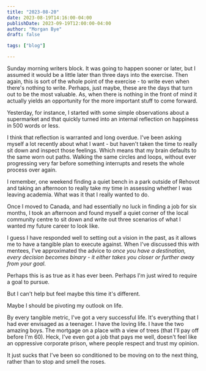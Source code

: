 ```yaml
---
title: "2023-08-20"
date: 2023-08-19T14:16:00-04:00
publishDate: 2023-09-19T12:00:00-04:00
author: "Morgan Bye"
draft: false

tags: ["blog"]

---
```


Sunday morning writers block. It was going to happen sooner or later, but I assumed it would be a little later than three days into the exercise. Then again, this is sort of the whole point of the exercise - to write even when there's nothing to write. Perhaps, just maybe, these are the days that turn out to be the most valuable. As, when there is nothing in the front of mind it actually yields an opportunity for the more important stuff to come forward.

Yesterday, for instance, I started with some simple observations about a supermarket and that quickly turned into an internal reflection on happiness in 500 words or less.

I think that reflection is warranted and long overdue. I've been asking myself a lot recently about what I want - but haven't taken the time to really sit down and inspect those feelings. Which means that my brain defaults to the same worn out paths. Walking the same circles and loops, without ever progressing very far before something interrupts and resets the whole process over again.

I remember, one weekend finding a quiet bench in a park outside of Rehovot and taking an afternoon to really take my time in assessing whether I was leaving academia. What was it that I really wanted to do.

Once I moved to Canada, and had essentially no luck in finding a job for six months, I took an afternoon and found myself a quiet corner of the local community centre to sit down and write out three scenarios of what I wanted my future career to look like.

I guess I have responded well to setting out a vision in the past, as it allows me to have a tangible plan to execute against. When I've discussed this with mentees, I've approximated the advice to *once you have a destination, every decision becomes binary - it either takes you closer or further away from your goal*.

Perhaps this is as true as it has ever been. Perhaps I'm just wired to require a goal to pursue.

But I can't help but feel maybe this time it's different.

Maybe I should be pivoting my outlook on life.

By every tangible metric, I've got a very successful life. It's everything that I had ever envisaged as a teenager. I have the loving life. I have the two amazing boys. The mortgage on a place with a view of trees (that I'll pay off before I'm 60). Heck, I've even got a job that pays me well, doesn't feel like an oppressive corporate prison, where people respect and trust my opinion.

It just sucks that I've been so conditioned to be moving on to the next thing, rather than to stop and smell the roses.
